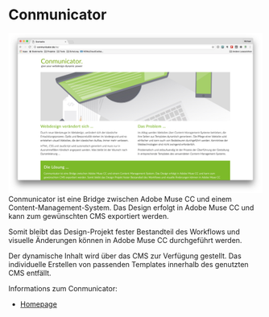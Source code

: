 # Conmunicator

![](../images/installation/cmu_website.jpg)
Conmunicator ist eine Bridge zwischen Adobe Muse CC und einem Content-Management-System. Das Design erfolgt in Adobe Muse CC und kann zum gewünschten CMS exportiert werden.

Somit bleibt das Design-Projekt fester Bestandteil des Workflows und visuelle Änderungen können in Adobe Muse CC durchgeführt werden.

Der dynamische Inhalt wird über das CMS zur Verfügung gestellt. Das individuelle Erstellen von passenden Templates innerhalb des genutzten CMS entfällt.

Informations zum Conmunicator:
* [Homepage](http://www.conmunicator.de/)
